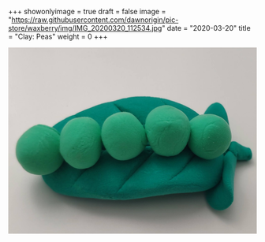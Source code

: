 +++
showonlyimage = true 
draft = false 
image = "https://raw.githubusercontent.com/dawnorigin/pic-store/waxberry/img/IMG_20200320_112534.jpg" 
date = "2020-03-20" 
title = "Clay: Peas" 
weight = 0 
+++

![drawing](https://raw.githubusercontent.com/dawnorigin/pic-store/waxberry/img/IMG_20200320_112534.jpg)  
